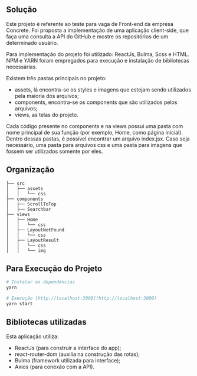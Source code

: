 ## Solução
Este projeto é referente ao teste para vaga de Front-end da empresa Concrete. Foi proposta a implementação de uma aplicação client-side, que faça uma consulta a API do GitHub e mostre os repositórios de um determinado usuário.

Para implementação do projeto foi utilizado: ReactJs, Bulma, Scss e HTML. NPM e YARN foram empregados para execução e instalação de bibliotecas necessárias.

Existem três pastas principais no projeto:
- assets, lá encontra-se os styles e imagens que estejam sendo utilizados pela maioria dos arquivos;
- components, encontra-se os components que são utilizados pelos arquivos;
- views, as telas do projeto.

Cada código presente no components e na views possui uma pasta com nome principal de sua função (por exemplo, Home, como página inicial). Dentro dessas pastas, é possível encontrar um arquivo index.jsx. Caso seja necessário, uma pasta para arquivos css e uma pasta para imagens que fossem ser utilizados somente por eles.


## Organização
```
├── src
│   ├── assets
│   │   └── css
├── components
│   ├── ScrollToTop
│   ├── Searchbar
├── views
│   ├── Home
│   │   └── css
│   ├── LayoutNotFound
│   │   └── css
│   ├── LayoutResult
│   │   └── css
│   │   └── img

```

## Para Execução do Projeto

``` bash
# Instalar as dependências
yarn

# Execução [http://localhost:3000](http://localhost:3000)
yarn start

```

## Bibliotecas utilizadas
Esta aplicação utiliza:
- ReactJs (para construir a interface do app);
- react-router-dom (auxilia na construção das rotas);
- Bulma (framework utilizada para interface);
- Axios (para conexão com a API).
